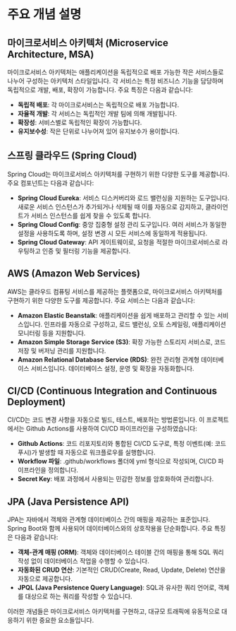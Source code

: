 # 주요 개념 설명

## 마이크로서비스 아키텍처 (Microservice Architecture, MSA)
마이크로서비스 아키텍처는 애플리케이션을 독립적으로 배포 가능한 작은 서비스들로 나누어 구성하는 아키텍처 스타일입니다. 각 서비스는 특정 비즈니스 기능을 담당하며 독립적으로 개발, 배포, 확장이 가능합니다. 주요 특징은 다음과 같습니다:
- **독립적 배포**: 각 마이크로서비스는 독립적으로 배포 가능합니다.
- **자율적 개발**: 각 서비스는 독립적인 개발 팀에 의해 개발됩니다.
- **확장성**: 서비스별로 독립적인 확장이 가능합니다.
- **유지보수성**: 작은 단위로 나누어져 있어 유지보수가 용이합니다.

## 스프링 클라우드 (Spring Cloud)
Spring Cloud는 마이크로서비스 아키텍처를 구현하기 위한 다양한 도구를 제공합니다. 주요 컴포넌트는 다음과 같습니다:
- **Spring Cloud Eureka**: 서비스 디스커버리와 로드 밸런싱을 지원하는 도구입니다. 새로운 서비스 인스턴스가 추가되거나 삭제될 때 이를 자동으로 감지하고, 클라이언트가 서비스 인스턴스를 쉽게 찾을 수 있도록 합니다.
- **Spring Cloud Config**: 중앙 집중형 설정 관리 도구입니다. 여러 서비스가 동일한 설정을 사용하도록 하며, 설정 변경 시 모든 서비스에 동일하게 적용됩니다.
- **Spring Cloud Gateway**: API 게이트웨이로, 요청을 적절한 마이크로서비스로 라우팅하고 인증 및 필터링 기능을 제공합니다.

## AWS (Amazon Web Services)
AWS는 클라우드 컴퓨팅 서비스를 제공하는 플랫폼으로, 마이크로서비스 아키텍처를 구현하기 위한 다양한 도구를 제공합니다. 주요 서비스는 다음과 같습니다:
- **Amazon Elastic Beanstalk**: 애플리케이션을 쉽게 배포하고 관리할 수 있는 서비스입니다. 인프라를 자동으로 구성하고, 로드 밸런싱, 오토 스케일링, 애플리케이션 모니터링 등을 지원합니다.
- **Amazon Simple Storage Service (S3)**: 확장 가능한 스토리지 서비스로, 코드 저장 및 버저닝 관리를 지원합니다.
- **Amazon Relational Database Service (RDS)**: 완전 관리형 관계형 데이터베이스 서비스입니다. 데이터베이스 설정, 운영 및 확장을 자동화합니다.

## CI/CD (Continuous Integration and Continuous Deployment)
CI/CD는 코드 변경 사항을 자동으로 빌드, 테스트, 배포하는 방법론입니다. 이 프로젝트에서는 Github Actions를 사용하여 CI/CD 파이프라인을 구성하였습니다:
- **Github Actions**: 코드 리포지토리와 통합된 CI/CD 도구로, 특정 이벤트(예: 코드 푸시)가 발생할 때 자동으로 워크플로우를 실행합니다.
- **Workflow 파일**: .github/workflows 폴더에 yml 형식으로 작성되며, CI/CD 파이프라인을 정의합니다.
- **Secret Key**: 배포 과정에서 사용되는 민감한 정보를 암호화하여 관리합니다.

## JPA (Java Persistence API)
JPA는 자바에서 객체와 관계형 데이터베이스 간의 매핑을 제공하는 표준입니다. Spring Boot와 함께 사용되어 데이터베이스와의 상호작용을 단순화합니다. 주요 특징은 다음과 같습니다:
- **객체-관계 매핑 (ORM)**: 객체와 데이터베이스 테이블 간의 매핑을 통해 SQL 쿼리 작성 없이 데이터베이스 작업을 수행할 수 있습니다.
- **자동화된 CRUD 연산**: 기본적인 CRUD(Create, Read, Update, Delete) 연산을 자동으로 제공합니다.
- **JPQL (Java Persistence Query Language)**: SQL과 유사한 쿼리 언어로, 객체를 대상으로 하는 쿼리를 작성할 수 있습니다.

이러한 개념들은 마이크로서비스 아키텍처를 구현하고, 대규모 트래픽에 유동적으로 대응하기 위한 중요한 요소들입니다.